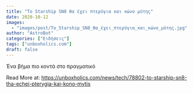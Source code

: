 ```yaml
---
title: "Το Starship SN8 θα έχει πτερύγια και κώνο μύτης"
date: 2020-10-12
images:
  - "images/post/Το_Starship_SN8_θα_έχει_πτερύγια_και_κώνο_μύτης.jpg"
author: "AstroBot"
categories: ["Ειδήσεις"]
tags: ["unboxholics.com"]
draft: false
---
```


Ένα βήμα πιο κοντά στο πραγματικό

Read More at: https://unboxholics.com/news/tech/78802-to-starship-sn8-tha-echei-pterygia-kai-kono-mytis
